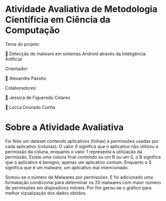 # Atividade Avaliativa de Metodologia Científicia em Ciência da Computação

Tema do projeto: 

🌼 Detecção de malware em sistemas Android através da Inteligência Artificial

Orientador: 

🌻 Alexandre Passito

Colaboradores: 

🌷 Jessica de Figueredo Colares

🌷 Lucca Dourado Cunha


# Sobre a Atividade Avaliativa

Foi feito um dataset contendo aplicativos (linhas) e permissões usadas por cada aplicativo (colunas). O valor 0 significa que o aplicativo não utilizou a permissão da coluna, enquanto o valor 1 representa a utilização da permissão. Existe uma coluna final contendo ou um B ou um S, o B significa que o aplicativo é benigno, apenas um aplicativo comum. Enquanto o S significa que é um malware, um aplicativo mal intencionado. 

Somou-se o número de Malwares por permissões. E foi adicionado uma formatação condicional para determinar os 20 malwares com maior número de permissões em dispositivos móveis. Por fim gerou-se o gráfico para melhor vizualização dos dados obtidos.
